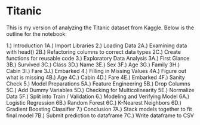 # Titanic

This is my version of analyzing the Titanic dataset from Kaggle. Below is the outline for the notebook:

1.) Introduction
    1A.) Import Libraries
2.) Loading Data
    2A.) Examining data with head()
    2B.) Refactoring columns to correct data types
    2C.) Create functions for reusable code
3.) Exploratory Data Analysis
    3A.) First Glance
    3B.) Survived
    3C.) Class
    3D.) Name
    3E.) Sex
    3F.) Age
    3G.) Family
    3H.) Cabin
    3I.) Fare
    3J.) Embarked
4.) Filling in Missing Values
    4A.) Figure out what is missing
    4B.) Age
    4C.) Cabin
    4D.) Fare
    4E.) Embarked
    4F.) Sanity Check
5.) Model Preparations
    5A.) Feature Engineering
    5B.) Drop Columns
    5C.) Add Dummy Variables
    5D.) Checking for Multicolinearity
    5E.) Normalize Data
    5F.) Split into Train / Validation
6.) Modeling and Verifying Model
    6A.) Logistic Regression
    6B.) Random Forest
    6C.) K-Nearest Neighbors
    6D.) Gradient Boosting Classifier
7.) Conclusion
    7A.) Stack models together to fit final model
    7B.) Submit prediction to dataframe
    7C.) Write dataframe to CSV
    
    
